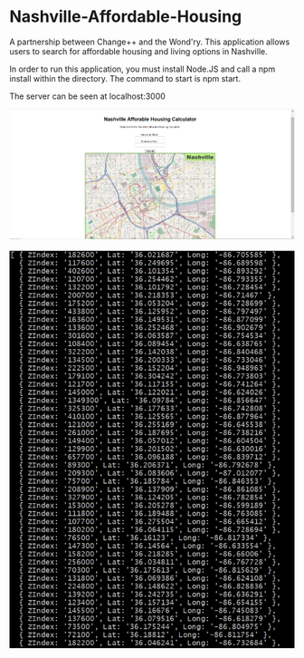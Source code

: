 # Nashville-Affordable-Housing
A partnership between Change++ and the Wond'ry. This application allows users to search for affordable housing and living options in Nashville. 

In order to run this application, you must install Node.JS and call a npm install within the directory. The command to start is npm start.

The server can be seen at localhost:3000


![Photo of current front page](public/images/InitialPageSept13.PNG?raw=true "Title")

![Photo of current data stream](public/images/ZillowDataSept13.PNG?raw=true "Title")
